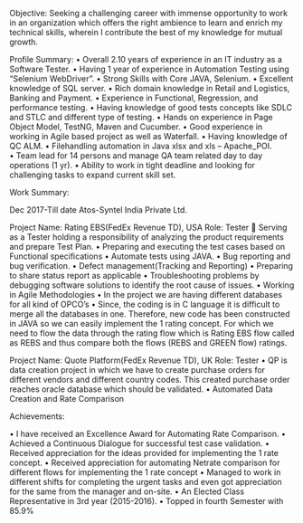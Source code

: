 Objective:
Seeking a challenging career with immense opportunity to work in an organization which offers the right ambience     to learn and enrich my technical skills, wherein I contribute the best of my knowledge for mutual growth.

Profile Summary:
•	Overall 2.10 years of experience in an IT industry as a Software Tester.
•	Having 1 year of experience in Automation Testing using “Selenium WebDriver”.
•	Strong Skills with Core JAVA, Selenium.
•	Excellent knowledge of SQL server.
•	Rich domain knowledge in Retail and Logistics, Banking and Payment.
•	Experience in Functional, Regression, and performance testing.
•	Having knowledge of good tests concepts like SDLC and STLC and different type of testing.
•	Hands on experience in Page Object Model, TestNG, Maven and Cucumber.
•	Good experience in working in Agile based project as well as Waterfall.
•	Having knowledge of QC ALM.
•	Filehandling automation in Java xlsx and xls – Apache_POI.	
•	Team lead for 14 persons and manage QA team related day to day operations (1 yr).
•	Ability to work in tight deadline and looking for challenging tasks to expand current skill set.

Work Summary:

Dec 2017-Till date 
Atos-Syntel India Private Ltd.

Project Name: Rating EBS(FedEx Revenue TD), USA
Role: Tester
	Serving as a Tester holding a responsibility of analyzing the product requirements and prepare Test Plan.
•	Preparing and executing the test cases based on Functional specifications
•	Automate tests using JAVA.
•	Bug reporting and bug verification.
•	Defect management(Tracking and Reporting)
•	Preparing to share status report as applicable
•	Troubleshooting problems by debugging software solutions to identify the root cause of issues.
•	Working in Agile Methodologies
•	In the project we are having different databases for all kind of OPCO’s
•	Since, the coding is in C language it is difficult to merge all the databases in one. Therefore, new code has been constructed in JAVA so we can easily implement the 1 rating concept. For which we need to flow the data through the rating flow which is Rating EBS flow called as REBS and thus compare both the flows (REBS and GREEN flow) ratings.

Project Name: Quote Platform(FedEx Revenue TD), UK
Role: Tester
•	QP is data creation project in which we have to create purchase orders for different vendors and different country codes. This created purchase order reaches oracle database which should be validated.
•	Automated Data Creation and Rate Comparison

Achievements:

•	I have received an Excellence Award for Automating Rate Comparison.
•	Achieved a Continuous Dialogue for successful test case validation.
•	Received appreciation for the ideas provided for implementing the 1 rate concept.
•	Received appreciation for automating Netrate comparison for different flows for implementing the 1 rate concept
•	Managed to work in different shifts for completing the urgent tasks and even got appreciation for the same from the manager and on-site. 
•	An Elected Class Representative in 3rd year (2015-2016).
•	Topped in fourth Semester with 85.9%

